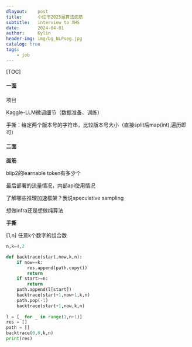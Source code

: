 ```yaml
---
dlayout:    post
title:      小红书2025届算法面筋
subtitle:   interview to XHS
date:       2024-04-01
author:     Kylin
header-img: img/bg_NLPseg.jpg
catalog: true
tags:
    - job
---
```




[TOC]

#### 一面

项目

Kaggle-LLM微调细节（数据准备、训练）

手撕：给定两个版本号的字符串，比较版本号大小（直接split后map(int),遍历即可）



#### 二面

**面筋**

blip2的learnable token有多少个

最后部署的流量情况，内部api使用情况

了解哪些推理加速框架？我说speculative sampling

想做infra还是想做纯算法

**手撕**

[1,n] 任意k个数字的组合数

```python
n,k=4,2

def backtrace(start,now,k,n):
    if now==k:
        res.append(path.copy())
        return 
    if start>=n:
        return 
    path.append(l[start])
    backtrace(start+1,now+1,k,n)
    path.pop(-1)
    backtrace(start+1,now,k,n)
    
l = [_ for _ in range(1,n+1)]
res = []
path = []
backtrace(0,0,k,n)
print(res)
```



